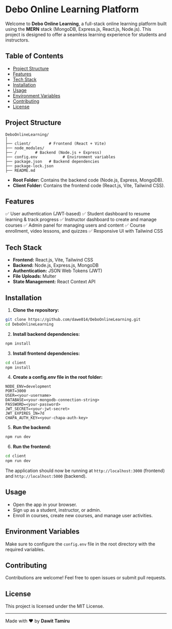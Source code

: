 # Debo Online Learning Platform

Welcome to **Debo Online Learning**, a full-stack online learning platform built using the **MERN** stack (MongoDB, Express.js, React.js, Node.js). This project is designed to offer a seamless learning experience for students and instructors.

## Table of Contents

- [Project Structure](#project-structure)
- [Features](#features)
- [Tech Stack](#tech-stack)
- [Installation](#installation)
- [Usage](#usage)
- [Environment Variables](#environment-variables)
- [Contributing](#contributing)
- [License](#license)

## Project Structure

```
DeboOnlineLearning/
│
├── client/        # Frontend (React + Vite)
├── node_modules/
├── /        # Backend (Node.js + Express)
├── config.env           # Environment variables
├── package.json   # Backend dependencies
├── package-lock.json
├── README.md
```

- **Root Folder:** Contains the backend code (Node.js, Express, MongoDB).
- **Client Folder:** Contains the frontend code (React.js, Vite, Tailwind CSS).

## Features

✅ User authentication (JWT-based)
✅ Student dashboard to resume learning & track progress
✅ Instructor dashboard to create and manage courses
✅ Admin panel for managing users and content
✅ Course enrollment, video lessons, and quizzes
✅ Responsive UI with Tailwind CSS

## Tech Stack

- **Frontend:** React.js, Vite, Tailwind CSS
- **Backend:** Node.js, Express.js, MongoDB
- **Authentication:** JSON Web Tokens (JWT)
- **File Uploads:** Multer
- **State Management:** React Context API

## Installation

1. **Clone the repository:**

```bash
git clone https://github.com/dawe014/DeboOnlineLearning.git
cd DeboOnlineLearning
```

2. **Install backend dependencies:**

```bash
npm install
```

3. **Install frontend dependencies:**

```bash
cd client
npm install
```

4. **Create a config.env file in the root folder:**

```
NODE_ENV=development
PORT=3000
USER=<your-username>
DATABASE=<your-mongodb-connection-string>
PASSWORD=<your-password>
JWT_SECRET=<your-jwt-secret>
JWT_EXPIRES_IN=7d
CHAPA_AUTH_KEY=<your-chapa-auth-key>
```

5. **Run the backend:**

```bash
npm run dev
```

6. **Run the frontend:**

```bash
cd client
npm run dev
```

The application should now be running at `http://localhost:3000` (frontend) and `http://localhost:5000` (backend).

## Usage

- Open the app in your browser.
- Sign up as a student, instructor, or admin.
- Enroll in courses, create new courses, and manage user activities.

## Environment Variables

Make sure to configure the `config.env` file in the root directory with the required variables.

## Contributing

Contributions are welcome! Feel free to open issues or submit pull requests.

## License

This project is licensed under the MIT License.

---

Made with ❤️ by **Dawit Tamiru**

